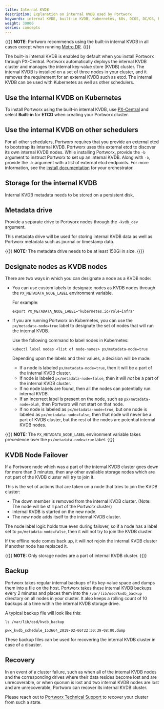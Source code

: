 ```yaml
---
title: Internal KVDB
description: Explanation on internal KVDB used by Portworx
keywords: internal KVDB, built-in KVDB, Kubernetes, k8s, DCOS, DC/OS, help, how to, explanation
weight: 30000
series: concepts
---
```


{{<info>}}
**NOTE**: Portworx recommends using the built-in internal KVDB in all cases except when running [Metro DR](https://docs.portworx.com/operations/operate-kubernetes/disaster-recovery/).
{{</info>}}

The built-in internal KVDB is enabled by default when you install Portworx through PX-Central. Portworx automatically deploys the internal KVDB cluster and manages the internal key-value store (KVDB) cluster. The internal KVDB is installed on a set of three nodes in your cluster, and it removes the requirement for an external KVDB such as etcd. The internal KVDB can be used with Kubernetes as well as other schedulers. 

## Use the internal KVDB on Kubernetes

To install Portworx using the built-in internal KVDB, use
[PX-Central](https://central.portworx.com) and select **Built-in** for **ETCD** when creating your Portworx cluster.

## Use the internal KVDB on other schedulers

For all other schedulers, Portworx requires that you provide an external etcd to bootstrap its internal KVDB. Portworx uses this external etcd to discover its own internal KVDB nodes. While installing Portworx, provide the `-b` argument to instruct Portworx to set up an internal KVDB. Along with `-b`, provide the `-k` argument with a list of external etcd endpoints. For more information, see the [install documentation](/install-portworx/install-with-other/) for your orchestrator.

## Storage for the internal KVDB

Internal KVDB metadata needs to be stored on a persistent disk. 

## Metadata drive

Provide a separate drive to Portworx nodes through the `-kvdb_dev` argument.

This metadata drive will be used for storing internal KVDB data as well as Portworx metadata such as journal or timestamp data.

{{<info>}}
**NOTE:** The metadata drive needs to be at least 150Gi in size.
{{</info>}}

## Designate nodes as KVDB nodes

There are two ways in which you can designate a node as a KVDB node:

- You can use custom labels to designate nodes as KVDB nodes through the `PX_METADATA_NODE_LABEL` environment variable.

    For example:

    ```text
    export PX_METADATA_NODE_LABEL="kubernetes.io/role=infra"
    ```

- If you are running Portworx on Kubernetes, you can use the `px/metadata-node=true` label to designate the set of nodes that will run the internal KVDB.

    Use the following command to label nodes in Kubernetes:

    ```text
    kubectl label nodes <list of node-names> px/metadata-node=true
    ```

    Depending upon the labels and their values, a decision will be made:

    - If a node is labeled `px/metadata-node=true`, then it will be a part of the internal KVDB cluster.
    - If node is labeled `px/metadata-node=false`, then it will _not_ be a part of the internal KVDB cluster.
    - If no node labels are found, then all the nodes can potentially run internal KVDB.
    - If an incorrect label is present on the node, such as `px/metadata-node=blah`, then Portworx will not start on that node.
    - If no node is labeled as `px/metadata-node=true`, but one node is labeled as `px/metadata-node=false`, then that node will never be a part of KVDB cluster, but the rest of the nodes are potential internal KVDB nodes.

{{<info>}}
**NOTE:** The `PX_METADATA_NODE_LABEL` environment variable takes precedence over the `px/metadata-node=true` label.
{{</info>}}

## KVDB Node Failover

If a Portworx node which was a part of the internal KVDB cluster goes down for more than 3 minutes, then any other available storage nodes which are not part of the KVDB cluster will try to join it.

This is the set of actions that are taken on a node that tries to join the KVDB cluster:

- The down member is removed from the internal KVDB cluster. (Note: The node will be still part of the Portworx cluster)
- Internal KVDB is started on the new node.
- The new node adds itself to the internal KVDB cluster.

The node label logic holds true even during failover, so if a node has a label set to `px/metadata-node=false`, then it will not try to join the KVDB cluster.

If the offline node comes back up, it will _not_ rejoin the internal KVDB cluster if another node has replaced it.

{{<info>}}
**NOTE:** Only storage nodes are a part of internal KVDB cluster.
{{</info>}}


## Backup

Portworx takes regular internal backups of its key-value space and dumps them into a file on the host. Portworx takes these internal KVDB backups every 2 minutes and places them into the `/var/lib/osd/kvdb_backup` directory on all nodes in your cluster. It also keeps a rolling count of 10 backups at a time within the internal KVDB storage drive.

A typical backup file will look like this:

```text
ls /var/lib/osd/kvdb_backup
```

```output
pwx_kvdb_schedule_153664_2019-02-06T22:30:39-08:00.dump
```

These backup files can be used for recovering the internal KVDB cluster in case of a disaster.

## Recovery

In an event of a cluster failure, such as when all of the internal KVDB nodes and the corresponding drives where their data resides become lost and are unrecoverable, or when quorum is lost and two internal KVDB nodes are lost and are unrecoverable, Portworx can recover its internal KVDB cluster.

Please reach out to [Portworx Technical Support](https://docs.portworx.com/support/) to recover your cluster from such a state.
